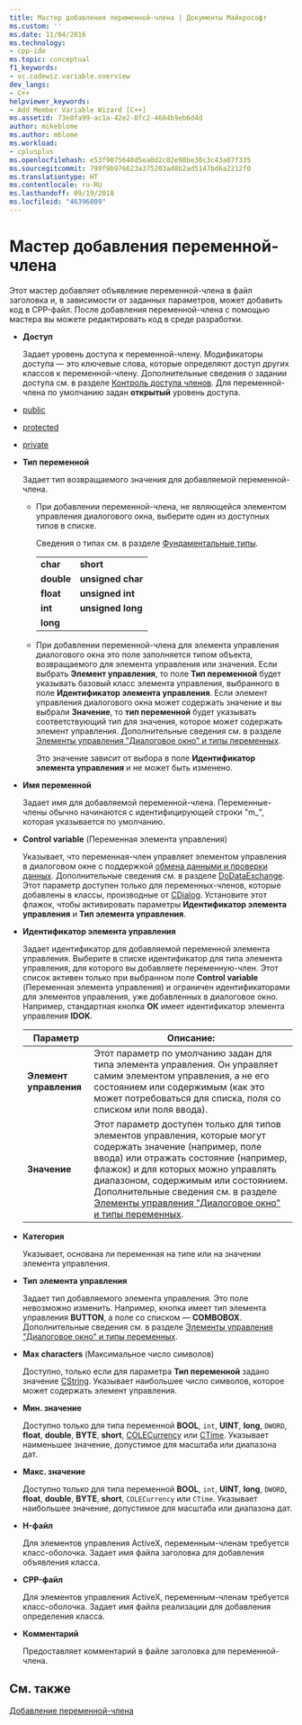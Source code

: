 ```yaml
---
title: Мастер добавления переменной-члена | Документы Майкрософт
ms.custom: ''
ms.date: 11/04/2016
ms.technology:
- cpp-ide
ms.topic: conceptual
f1_keywords:
- vc.codewiz.variable.overview
dev_langs:
- C++
helpviewer_keywords:
- Add Member Variable Wizard [C++]
ms.assetid: 73e8fa99-ac1a-42e2-8fc2-4684b9eb6d4d
author: mikeblome
ms.author: mblome
ms.workload:
- cplusplus
ms.openlocfilehash: e53f9075648d5ea0d2c02e98be30c3c43a87f335
ms.sourcegitcommit: 799f9b976623a375203ad8b2ad5147bd6a2212f0
ms.translationtype: HT
ms.contentlocale: ru-RU
ms.lasthandoff: 09/19/2018
ms.locfileid: "46396809"
---
```

# <a name="add-member-variable-wizard"></a>Мастер добавления переменной-члена

Этот мастер добавляет объявление переменной-члена в файл заголовка и, в зависимости от заданных параметров, может добавить код в CPP-файл. После добавления переменной-члена с помощью мастера вы можете редактировать код в среде разработки.

- **Доступ**

   Задает уровень доступа к переменной-члену. Модификаторы доступа — это ключевые слова, которые определяют доступ других классов к переменной-члену. Дополнительные сведения о задании доступа см. в разделе [Контроль доступа членов](../cpp/member-access-control-cpp.md). Для переменной-члена по умолчанию задан **открытый** уровень доступа.

- [public](../cpp/public-cpp.md)

- [protected](../cpp/protected-cpp.md)

- [private](../cpp/private-cpp.md)

- **Тип переменной**

   Задает тип возвращаемого значения для добавляемой переменной-члена.

   - При добавлении переменной-члена, не являющейся элементом управления диалогового окна, выберите один из доступных типов в списке.

      Сведения о типах см. в разделе [Фундаментальные типы](../cpp/fundamental-types-cpp.md).

      |||
      |-|-|
      |**char**|**short**|
      |**double**|**unsigned char**|
      |**float**|**unsigned int**|
      |**int**|**unsigned long**|
      |**long**||

   - При добавлении переменной-члена для элемента управления диалогового окна это поле заполняется типом объекта, возвращаемого для элемента управления или значения. Если выбрать **Элемент управления**, то поле **Тип переменной**  будет указывать базовый класс элемента управления, выбранного в поле **Идентификатор элемента управления**. Если элемент управления диалогового окна может содержать значение и вы выбрали **Значение**, то **тип переменной** будет указывать соответствующий тип для значения, которое может содержать элемент управления. Дополнительные сведения см. в разделе [Элементы управления "Диалоговое окно" и типы переменных](../ide/dialog-box-controls-and-variable-types.md).

      Это значение зависит от выбора в поле **Идентификатор элемента управления** и не может быть изменено.

- **Имя переменной**

   Задает имя для добавляемой переменной-члена. Переменные-члены обычно начинаются с идентифицирующей строки "m_", которая указывается по умолчанию.

- **Control variable** (Переменная элемента управления)

   Указывает, что переменная-член управляет элементом управления в диалоговом окне с поддержкой [обмена данными и проверки данных](../mfc/dialog-data-exchange-and-validation.md). Дополнительные сведения см. в разделе [DoDataExchange](../mfc/reference/cwnd-class.md#dodataexchange). Этот параметр доступен только для переменных-членов, которые добавлены в классы, производные от [CDialog](../mfc/reference/cdialog-class.md). Установите этот флажок, чтобы активировать параметры **Идентификатор элемента управления** и **Тип элемента управления**.

- **Идентификатор элемента управления**

   Задает идентификатор для добавляемой переменной элемента управления. Выберите в списке идентификатор для типа элемента управления, для которого вы добавляете переменную-член. Этот список активен только при выбранном поле **Control variable** (Переменная элемента управления) и ограничен идентификаторами для элементов управления, уже добавленных в диалоговое окно. Например, стандартная кнопка **ОК** имеет идентификатор элемента управления **IDOK**.

   |Параметр|Описание:|
   |------------|-----------------|
   |**Элемент управления**|Этот параметр по умолчанию задан для типа элемента управления. Он управляет самим элементом управления, а не его состоянием или содержимым (как это может потребоваться для списка, поля со списком или поля ввода).|
   |**Значение**|Этот параметр доступен только для типов элементов управления, которые могут содержать значение (например, поле ввода) или отражать состояние (например, флажок) и для которых можно управлять диапазоном, содержимым или состоянием. Дополнительные сведения см. в разделе [Элементы управления "Диалоговое окно" и типы переменных](../ide/dialog-box-controls-and-variable-types.md).|

- **Категория**

   Указывает, основана ли переменная на типе или на значении элемента управления.

- **Тип элемента управления**

   Задает тип добавляемого элемента управления. Это поле невозможно изменить. Например, кнопка имеет тип элемента управления **BUTTON**, а поле со списком — **COMBOBOX**. Дополнительные сведения см. в разделе [Элементы управления "Диалоговое окно" и типы переменных](../ide/dialog-box-controls-and-variable-types.md).

- **Max characters** (Максимальное число символов)

   Доступно, только если для параметра **Тип переменной** задано значение [CString](../atl-mfc-shared/reference/cstringt-class.md). Указывает наибольшее число символов, которое может содержать элемент управления.

- **Мин. значение**

   Доступно только для типа переменной **BOOL**, `int`, **UINT**, **long**, `DWORD`, **float**, **double**, **BYTE**, **short**, [COLECurrency](../mfc/reference/colecurrency-class.md) или [CTime](../atl-mfc-shared/reference/ctime-class.md). Указывает наименьшее значение, допустимое для масштаба или диапазона дат.

- **Макс. значение**

   Доступно только для типа переменной **BOOL**, `int`, **UINT**, **long**, `DWORD`, **float**, **double**, **BYTE**, **short**, `COLECurrency` или `CTime`. Указывает наибольшее значение, допустимое для масштаба или диапазона дат.

- **H-файл**

   Для элементов управления ActiveX, переменным-членам требуется класс-оболочка. Задает имя файла заголовка для добавления объявления класса.

- **CPP-файл**

   Для элементов управления ActiveX, переменным-членам требуется класс-оболочка. Задает имя файла реализации для добавления определения класса.

- **Комментарий**

   Предоставляет комментарий в файле заголовка для переменной-члена.

## <a name="see-also"></a>См. также

[Добавление переменной-члена](../ide/adding-a-member-variable-visual-cpp.md)
